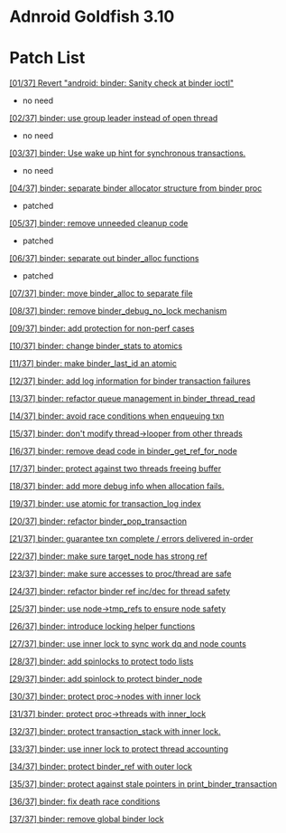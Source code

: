 # Adnroid Goldfish 3.10

# Patch List
[[01/37] Revert "android: binder: Sanity check at binder ioctl"](https://patchwork.kernel.org/patch/9817743/)

- no need

[[02/37] binder: use group leader instead of open thread](https://patchwork.kernel.org/patch/9817803/)

- no need

[[03/37] binder: Use wake up hint for synchronous transactions.](https://patchwork.kernel.org/patch/9817747/)

- no need

[[04/37] binder: separate binder allocator structure from binder proc](https://patchwork.kernel.org/patch/9817745/)

- patched

[[05/37] binder: remove unneeded cleanup code](https://patchwork.kernel.org/patch/9817817/)

- patched

[[06/37] binder: separate out binder_alloc functions](https://patchwork.kernel.org/patch/9817753/)

- patched

[[07/37] binder: move binder_alloc to separate file](https://patchwork.kernel.org/patch/9817759/)

[[08/37] binder: remove binder_debug_no_lock mechanism](https://patchwork.kernel.org/patch/9817811/)

[[09/37] binder: add protection for non-perf cases](https://patchwork.kernel.org/patch/9817749/)

[[10/37] binder: change binder_stats to atomics](https://patchwork.kernel.org/patch/9817755/)

[[11/37] binder: make binder_last_id an atomic](https://patchwork.kernel.org/patch/9817809/)

[[12/37] binder: add log information for binder transaction failures](https://patchwork.kernel.org/patch/9817751/)

[[13/37] binder: refactor queue management in binder_thread_read](https://patchwork.kernel.org/patch/9817757/)

[[14/37] binder: avoid race conditions when enqueuing txn](https://patchwork.kernel.org/patch/9817813/)

[[15/37] binder: don't modify thread->looper from other threads](https://patchwork.kernel.org/patch/9817799/)

[[16/37] binder: remove dead code in binder_get_ref_for_node](https://patchwork.kernel.org/patch/9817819/)

[[17/37] binder: protect against two threads freeing buffer](https://patchwork.kernel.org/patch/9817815/)

[[18/37] binder: add more debug info when allocation fails.](https://patchwork.kernel.org/patch/9817797/)

[[19/37] binder: use atomic for transaction_log index](https://patchwork.kernel.org/patch/9817807/)

[[20/37] binder: refactor binder_pop_transaction](https://patchwork.kernel.org/patch/9817793/)

[[21/37] binder: guarantee txn complete / errors delivered in-order](https://patchwork.kernel.org/patch/9817805/)

[[22/37] binder: make sure target_node has strong ref](https://patchwork.kernel.org/patch/9817787/)

[[23/37] binder: make sure accesses to proc/thread are safe](https://patchwork.kernel.org/patch/9817785/)

[[24/37] binder: refactor binder ref inc/dec for thread safety](https://patchwork.kernel.org/patch/9817781/)

[[25/37] binder: use node->tmp_refs to ensure node safety](https://patchwork.kernel.org/patch/9817795/)

[[26/37] binder: introduce locking helper functions](https://patchwork.kernel.org/patch/9817791/)

[[27/37] binder: use inner lock to sync work dq and node counts](https://patchwork.kernel.org/patch/9817789/)

[[28/37] binder: add spinlocks to protect todo lists](https://patchwork.kernel.org/patch/9817769/)

[[29/37] binder: add spinlock to protect binder_node](https://patchwork.kernel.org/patch/9817777/)

[[30/37] binder: protect proc->nodes with inner lock](https://patchwork.kernel.org/patch/9817783/)

[[31/37] binder: protect proc->threads with inner_lock](https://patchwork.kernel.org/patch/9817775/)

[[32/37] binder: protect transaction_stack with inner lock.](https://patchwork.kernel.org/patch/9817779/)

[[33/37] binder: use inner lock to protect thread accounting](https://patchwork.kernel.org/patch/9817763/)

[[34/37] binder: protect binder_ref with outer lock](https://patchwork.kernel.org/patch/9817771/)

[[35/37] binder: protect against stale pointers in print_binder_transaction](https://patchwork.kernel.org/patch/9817761/)

[[36/37] binder: fix death race conditions](https://patchwork.kernel.org/patch/9817765/)

[[37/37] binder: remove global binder lock](https://patchwork.kernel.org/patch/9817773/)
